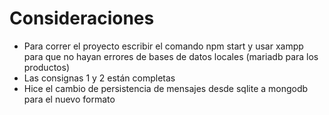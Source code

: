 # Consideraciones
- Para correr el proyecto escribir el comando npm start y usar xampp para que no hayan errores de bases de datos locales (mariadb para los productos)
- Las consignas 1 y 2 están completas
- Hice el cambio de persistencia de mensajes desde sqlite a mongodb para el nuevo formato
